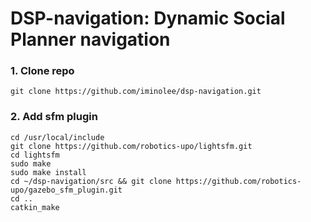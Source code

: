 # DSP-navigation: Dynamic Social Planner navigation
### 1. Clone repo
    git clone https://github.com/iminolee/dsp-navigation.git
### 2. Add sfm plugin
    cd /usr/local/include
    git clone https://github.com/robotics-upo/lightsfm.git
    cd lightsfm
    sudo make
    sudo make install
    cd ~/dsp-navigation/src && git clone https://github.com/robotics-upo/gazebo_sfm_plugin.git
    cd ..
    catkin_make
